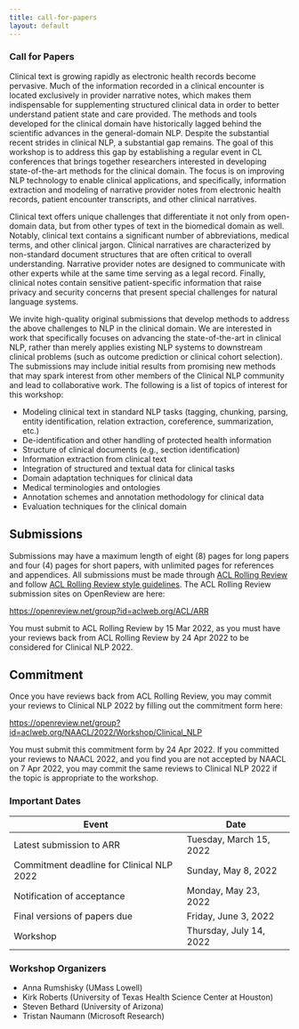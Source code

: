 ```yaml
---
title: call-for-papers
layout: default
---
```


### Call for Papers

Clinical text is growing rapidly as electronic health records become pervasive.
Much of the information recorded in a clinical encounter is located exclusively in provider narrative notes, which makes them indispensable for supplementing structured clinical data in order to better understand patient state and care provided.
The methods and tools developed for the clinical domain have historically lagged behind the scientific advances in the general-domain NLP.
Despite the substantial recent strides in clinical NLP, a substantial gap remains.
The goal of this workshop is to address this gap by establishing a regular event in CL conferences that brings together researchers interested in developing state-of-the-art methods for the clinical domain.
The focus is on improving NLP technology to enable clinical applications, and specifically, information extraction and modeling of narrative provider notes from electronic health records, patient encounter transcripts, and other clinical narratives.

Clinical text offers unique challenges that differentiate it not only from open-domain data, but from other types of text in the biomedical domain as well.
Notably, clinical text contains a significant number of abbreviations, medical terms, and other clinical jargon.
Clinical narratives are characterized by non-standard document structures that are often critical to overall understanding.
Narrative provider notes are designed to communicate with other experts while at the same time serving as a legal record.
Finally, clinical notes contain sensitive patient-specific information that raise privacy and security concerns that present special challenges for natural language systems.

We invite high-quality original submissions that develop methods to address the above challenges to NLP in the clinical domain.
We are interested in work that specifically focuses on advancing the state-of-the-art in clinical NLP, rather than merely applies existing NLP systems to downstream clinical problems (such as outcome prediction or clinical cohort selection).
The submissions may include initial results from promising new methods that may spark interest from other members of the Clinical NLP community and lead to collaborative work.
The following is a list of topics of interest for this workshop:

* Modeling clinical text in standard NLP tasks (tagging, chunking, parsing, entity identification, relation extraction, coreference, summarization, etc.)
* De-identification and other handling of protected health information
* Structure of clinical documents (e.g., section identification)
* Information extraction from clinical text
* Integration of structured and textual data for clinical tasks
* Domain adaptation techniques for clinical data
* Medical terminologies and ontologies
* Annotation schemes and annotation methodology for clinical data
* Evaluation techniques for the clinical domain

## Submissions

Submissions may have a maximum length of eight (8) pages for long papers and four (4) pages for short papers, with unlimited pages for references and appendices.
All submissions must be made through [ACL Rolling Review](https://aclrollingreview.org/) and follow [ACL Rolling Review style guidelines](https://aclrollingreview.org/cfp).
The ACL Rolling Review submission sites on OpenReview are here:

<https://openreview.net/group?id=aclweb.org/ACL/ARR>

You must submit to ACL Rolling Review by 15 Mar 2022, as you must have your reviews back from ACL Rolling Review by 24 Apr 2022 to be considered for Clinical NLP 2022.

## Commitment

Once you have reviews back from ACL Rolling Review, you may commit your reviews to Clinical NLP 2022 by filling out the commitment form here:

<https://openreview.net/group?id=aclweb.org/NAACL/2022/Workshop/Clinical_NLP>

You must submit this commitment form by 24 Apr 2022.
If you committed your reviews to NAACL 2022, and you find you are not accepted by NAACL on 7 Apr 2022, you may commit the same reviews to Clinical NLP 2022 if the topic is appropriate to the workshop.

### Important Dates

| Event                                     | Date                    |
| ----------------------------------------- | ----------------------- |
| Latest submission to ARR                  | Tuesday, March 15, 2022 |
| Commitment deadline for Clinical NLP 2022 | Sunday, May 8, 2022     |
| Notification of acceptance                | Monday, May 23, 2022    |
| Final versions of papers due              | Friday, June 3, 2022    |
| Workshop                                  | Thursday, July 14, 2022 |

### Workshop Organizers

* Anna Rumshisky (UMass Lowell)
* Kirk Roberts (University of Texas Health Science Center at Houston)
* Steven Bethard (University of Arizona)
* Tristan Naumann (Microsoft Research)
